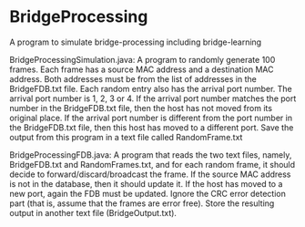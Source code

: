 # BridgeProcessing
A program to simulate bridge-processing including bridge-learning

BridgeProcessingSimulation.java:
A program to randomly generate 100 frames. Each frame has a source MAC address and a destination MAC address. 
Both addresses must be from the list of addresses in the BridgeFDB.txt file. 
Each random entry also has the arrival port number. The arrival port number is 1, 2, 3 or 4. 
If the arrival port number matches the port number in the BridgeFDB.txt file, then the host has not moved from its original place. 
If the arrival port number is different from the port number in the BridgeFDB.txt file, then this host has moved to a different port.
Save the output from this program in a text file called RandomFrame.txt

BridgeProcessingFDB.java:
A program that reads the two text files, namely, BridgeFDB.txt and RandomFrames.txt, and for each
random frame, it should decide to forward/discard/broadcast the frame. 
If the source MAC address is not in the database, then it should update it. 
If the host has moved to a new port, again the FDB must be updated.
Ignore the CRC error detection part (that is, assume that the frames are error free). 
Store the resulting output in
another text file (BridgeOutput.txt).
